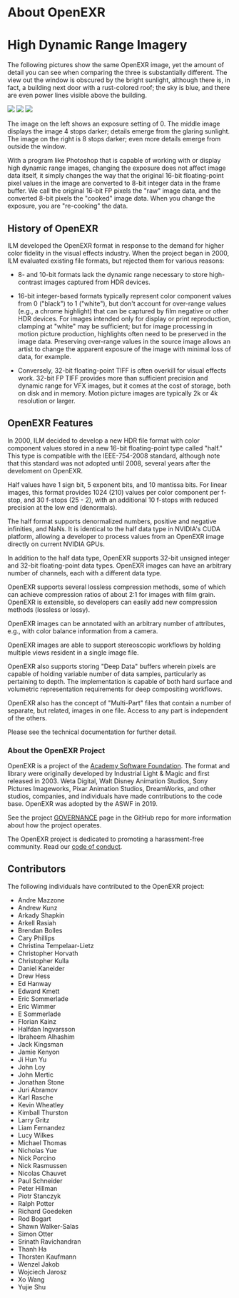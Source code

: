 # About OpenEXR

# High Dynamic Range Imagery

The following pictures show the same OpenEXR image, yet the amount of
detail you can see when comparing the three is substantially
different. The view out the window is obscured by the bright sunlight,
although there is, in fact, a building next door with a rust-colored
roof; the sky is blue, and there are even power lines visible above
the building.

[<img src="https://www.openexr.com/images/sample3_01_sm.jpg">](https://www.openexr.com/images/sample3_01.jpg)
[<img src="https://www.openexr.com/images/sample3_02_sm.jpg">](https://www.openexr.com/images/sample3_02.jpg)
[<img src="https://www.openexr.com/images/sample3_03_sm.jpg">](https://www.openexr.com/images/sample3_03.jpg)
	  
The image on the left shows an exposure setting of 0. The middle image
displays the image 4 stops darker; details emerge from the glaring
sunlight. The image on the right is 8 stops darker; even more details
emerge from outside the window.

With a program like Photoshop that is capable of working with or
display high dynamic range images, changing the exposure does not
affect image data itself, it simply changes the way that the original
16-bit floating-point pixel values in the image are converted to 8-bit
integer data in the frame buffer. We call the original 16-bit FP
pixels the "raw" image data, and the converted 8-bit pixels the
"cooked" image data. When you change the exposure, you are
"re-cooking" the data.

## History of OpenEXR

ILM developed the OpenEXR format in response to the demand for higher
color fidelity in the visual effects industry. When the project began
in 2000, ILM evaluated existing file formats, but rejected them for
various reasons:

* 8- and 10-bit formats lack the dynamic range necessary to store
  high-contrast images captured from HDR devices.
  
* 16-bit integer-based formats typically represent color component
  values from 0 ("black") to 1 ("white"), but don't account for
  over-range values (e.g., a chrome highlight) that can be captured by
  film negative or other HDR devices. For images intended only for
  display or print reproduction, clamping at "white" may be
  sufficient; but for image processing in motion picture production,
  highlights often need to be preserved in the image data. Preserving
  over-range values in the source image allows an artist to change the
  apparent exposure of the image with minimal loss of data, for
  example.

* Conversely, 32-bit floating-point TIFF is often overkill for visual
  effects work. 32-bit FP TIFF provides more than sufficient precision
  and dynamic range for VFX images, but it comes at the cost of
  storage, both on disk and in memory. Motion picture images are
  typically 2k or 4k resolution or larger.

## OpenEXR Features

In 2000, ILM decided to develop a new HDR file format with color
component values stored in a new 16-bit floating-point type called
"half." This type is compatible with the IEEE-754-2008 standard,
although note that this standard was not adopted until 2008, several
years after the develoment on OpenEXR.

Half values have 1 sign bit, 5 exponent bits, and 10 mantissa
bits. For linear images, this format provides 1024 (210) values per
color component per f-stop, and 30 f-stops (25 - 2), with an
additional 10 f-stops with reduced precision at the low end
(denormals).

The half format supports denormalized numbers, positive and negative
infinities, and NaNs. It is identical to the half data type in
NVIDIA's CUDA platform, allowing a developer to process values from an
OpenEXR image directly on current NVIDIA GPUs.

In addition to the half data type, OpenEXR supports 32-bit unsigned
integer and 32-bit floating-point data types. OpenEXR images can have
an arbitrary number of channels, each with a different data type.

OpenEXR supports several lossless compression methods, some of which
can achieve compression ratios of about 2:1 for images with film
grain. OpenEXR is extensible, so developers can easily add new
compression methods (lossless or lossy).

OpenEXR images can be annotated with an arbitrary number of
attributes, e.g., with color balance information from a camera.

OpenEXR images are able to support stereoscopic workflows by holding
multiple views resident in a single image file.

OpenEXR also supports storing "Deep Data" buffers wherein pixels are
capable of holding variable number of data samples, particularly as
pertaining to depth. The implementation is capable of both hard
surface and volumetric representation requirements for deep
compositing workflows.

OpenEXR also has the concept of "Multi-Part" files that contain a
number of separate, but related, images in one file. Access to any
part is independent of the others.

Please see the technical documentation for further detail.

### About the OpenEXR Project

OpenEXR is a project of the [Academy Software
Foundation](https://www.aswf.io).  The format and library were
originally developed by Industrial Light & Magic and first released in
2003.  Weta Digital, Walt Disney Animation Studios, Sony Pictures
Imageworks, Pixar Animation Studios, DreamWorks, and other studios,
companies, and individuals have made contributions to the code base.
OpenEXR was adopted by the ASWF in 2019.

See the project [GOVERNANCE](GOVERNANCE.md) page in the GitHub repo
for more information about how the project operates.

The OpenEXR project is dedicated to promoting a harassment-free
community. Read our [code of conduct](CODE_OF_CONDUCT.md).

## Contributors

The following individuals have contributed to the OpenEXR project:

* Andre Mazzone
* Andrew Kunz
* Arkady Shapkin
* Arkell Rasiah
* Brendan Bolles
* Cary Phillips
* Christina Tempelaar-Lietz
* Christopher Horvath
* Christopher Kulla
* Daniel Kaneider
* Drew Hess
* Ed Hanway
* Edward Kmett
* Eric Sommerlade
* Eric Wimmer
* E Sommerlade
* Florian Kainz
* Halfdan Ingvarsson
* Ibraheem Alhashim
* Jack Kingsman
* Jamie Kenyon
* Ji Hun Yu
* John Loy
* John Mertic
* Jonathan Stone
* Juri Abramov
* Karl Rasche
* Kevin Wheatley
* Kimball Thurston
* Larry Gritz
* Liam Fernandez
* Lucy Wilkes
* Michael Thomas
* Nicholas Yue
* Nick Porcino
* Nick Rasmussen
* Nicolas Chauvet
* Paul Schneider
* Peter Hillman
* Piotr Stanczyk
* Ralph Potter
* Richard Goedeken
* Rod Bogart
* Shawn Walker-Salas
* Simon Otter
* Srinath Ravichandran
* Thanh Ha
* Thorsten Kaufmann
* Wenzel Jakob
* Wojciech Jarosz
* Xo Wang
* Yujie Shu
